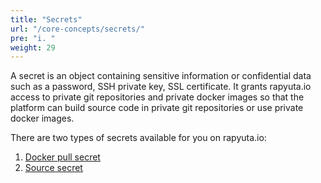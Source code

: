 ```yaml
---
title: "Secrets"
url: "/core-concepts/secrets/"
pre: "i. "
weight: 29
---
```


A secret is an object containing sensitive information or confidential data such
as a password, SSH private key, SSL certificate. It grants rapyuta.io access to
private git repositories and private docker images so that the platform can build
source code in private git repositories or use private docker images.

There are two types of secrets available for you on rapyuta.io:

1. [Docker pull secret](../docker-pull-secret)
2. [Source secret](../source-secret)
